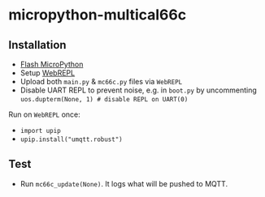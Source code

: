 # micropython-multical66c

## Installation

- [Flash MicroPython](http://docs.micropython.org/en/latest/esp8266/tutorial/intro.html)
- Setup [WebREPL](http://docs.micropython.org/en/latest/esp8266/tutorial/repl.html)
- Upload both `main.py` & `mc66c.py` files via `WebREPL`
- Disable UART REPL to prevent noise, e.g. in `boot.py` by uncommenting `uos.dupterm(None, 1) # disable REPL on UART(0)`

Run on `WebREPL` once:

- `import upip`
- `upip.install("umqtt.robust")`


## Test
- Run `mc66c_update(None)`. It logs what will be pushed to MQTT.